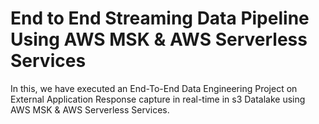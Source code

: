 # End to End Streaming Data Pipeline Using AWS MSK & AWS Serverless Services

In this, we have executed an End-To-End Data Engineering Project on External Application Response capture in real-time in s3 Datalake using AWS MSK & AWS Serverless Services.